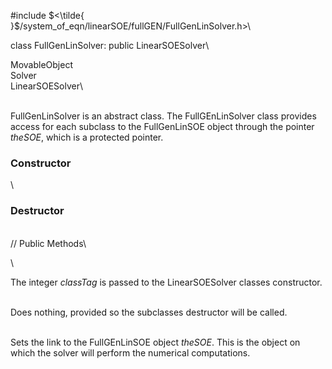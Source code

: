 
\#include
$<\tilde{ }$/system_of_eqn/linearSOE/fullGEN/FullGenLinSolver.h$>$\

class FullGenLinSolver: public LinearSOESolver\

MovableObject\
Solver\
LinearSOESolver\

\
FullGenLinSolver is an abstract class. The FullGEnLinSolver class
provides access for each subclass to the FullGenLinSOE object through
the pointer *theSOE*, which is a protected pointer.

### Constructor

\
### Destructor

\
// Public Methods\

\

The integer *classTag* is passed to the LinearSOESolver classes
constructor.

\
Does nothing, provided so the subclasses destructor will be called.

\
Sets the link to the FullGEnLinSOE object *theSOE*. This is the object
on which the solver will perform the numerical computations.
